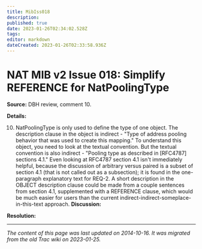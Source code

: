 ```yaml
---
title: MibIss018
description: 
published: true
date: 2023-01-26T02:34:02.528Z
tags: 
editor: markdown
dateCreated: 2023-01-26T02:33:58.936Z
---
```


# NAT MIB v2 Issue 018: Simplify REFERENCE for NatPoolingType 
**Source:** DBH review, comment 10.

**Details:**

10) NatPoolingType is only used to define the type of one object. The description clause in the object is indirect - "Type of address pooling behavior that was used to create this mapping." To understand this object, you need to look at the textual convention. But the textual convention is also indirect - "Pooling type as described in [RFC4787] sections 4.1." Even looking at RFC4787 section 4.1 isn't immediately helpful, because the discussion of arbitrary versus paired is a subset of section 4.1 (that is not called out as a subsection); it is found in the one-paragraph explanatory text for REQ-2. A short description in the OBJECT description clause could be made from a couple sentences from section 4.1, supplemented with a REFERENCE clause, which would be much easier for users than the current indirect-indirect-someplace-in-this-text approach.
**Discussion:**

**Resolution:**
&nbsp;
&nbsp;
&nbsp;

---

*The content of this page was last updated on 2014-10-16. It was migrated from the old Trac wiki on 2023-01-25.*